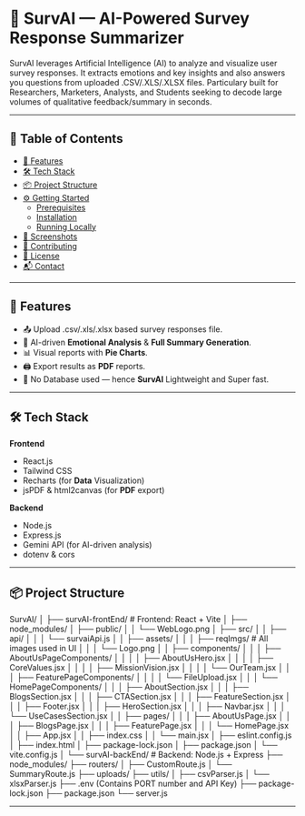 # 🧠 SurvAI — AI-Powered Survey Response Summarizer


SurvAI leverages Artificial Intelligence (AI) to analyze and visualize user survey responses. It extracts emotions and key insights and also answers you questions from uploaded .CSV/.XLS/.XLSX files. Particulary built for Researchers, Marketers, Analysts, and Students seeking to decode large volumes of qualitative feedback/summary in seconds.


---


## 📂 Table of Contents

- [🚀 Features](#-features)
- [🛠 Tech Stack](#-tech-stack)
- [📦 Project Structure](#-project-structure)
- [⚙️ Getting Started](#-getting-started)
  - [Prerequisites](#prerequisites)
  - [Installation](#installation)
  - [Running Locally](#running-locally)
- [📸 Screenshots](#-screenshots)
- [🤝 Contributing](#-contributing)
- [🪪 License](#-license)
- [📬 Contact](#-contact)


---


## 🚀 Features

- 📤 Upload .csv/.xls/.xlsx based survey responses file.
- 🧠 AI-driven **Emotional Analysis** & **Full Summary Generation**.
- 📊 Visual reports with **Pie Charts**.
- 🖨 Export results as **PDF** reports.
- 💾 No Database used — hence **SurvAI** Lightweight and Super fast.

---

## 🛠 Tech Stack

**Frontend**  
- React.js  
- Tailwind CSS  
- Recharts (for **Data** Visualization)  
- jsPDF & html2canvas (for **PDF** export)

**Backend**  
- Node.js  
- Express.js  
- Gemini API (for AI-driven analysis)  
- dotenv & cors

---

## 📦 Project Structure

SurvAI/
│
├── survAI-frontEnd/ # Frontend: React + Vite
│ ├── node_modules/
│ ├── public/
│ │ └── WebLogo.png
│ ├── src/
│ │ ├── api/
│ │ │ └── survaiApi.js
│ │ ├── assets/
│ │ │ ├── reqImgs/ # All images used in UI
│ │ │ └── Logo.png
│ │ ├── components/
│ │ │ ├── AboutUsPageComponents/
│ │ │ │ ├── AboutUsHero.jsx
│ │ │ │ ├── CoreValues.jsx
│ │ │ │ ├── MissionVision.jsx
│ │ │ │ └── OurTeam.jsx
│ │ │ ├── FeaturePageComponents/
│ │ │ │ └── FileUpload.jsx
│ │ │ └── HomePageComponents/
│ │ │ ├── AboutSection.jsx
│ │ │ ├── BlogsSection.jsx
│ │ │ ├── CTASection.jsx
│ │ │ ├── FeatureSection.jsx
│ │ │ ├── Footer.jsx
│ │ │ ├── HeroSection.jsx
│ │ │ ├── Navbar.jsx
│ │ │ └── UseCasesSection.jsx
│ │ ├── pages/
│ │ │ ├── AboutUsPage.jsx
│ │ │ ├── BlogsPage.jsx
│ │ │ ├── FeaturePage.jsx
│ │ │ └── HomePage.jsx
│ │ ├── App.jsx
│ │ ├── index.css
│ │ └── main.jsx
│ ├── eslint.config.js
│ ├── index.html
│ ├── package-lock.json
│ ├── package.json
│ └── vite.config.js
│
└── survAI-backEnd/ # Backend: Node.js + Express
├── node_modules/
├── routers/
│ ├── CustomRoute.js 
│ └── SummaryRoute.js 
├── uploads/ 
├── utils/
│ ├── csvParser.js 
│ └── xlsxParser.js 
├── .env (Contains PORT number and API Key)
├── package-lock.json
├── package.json
└── server.js

---
